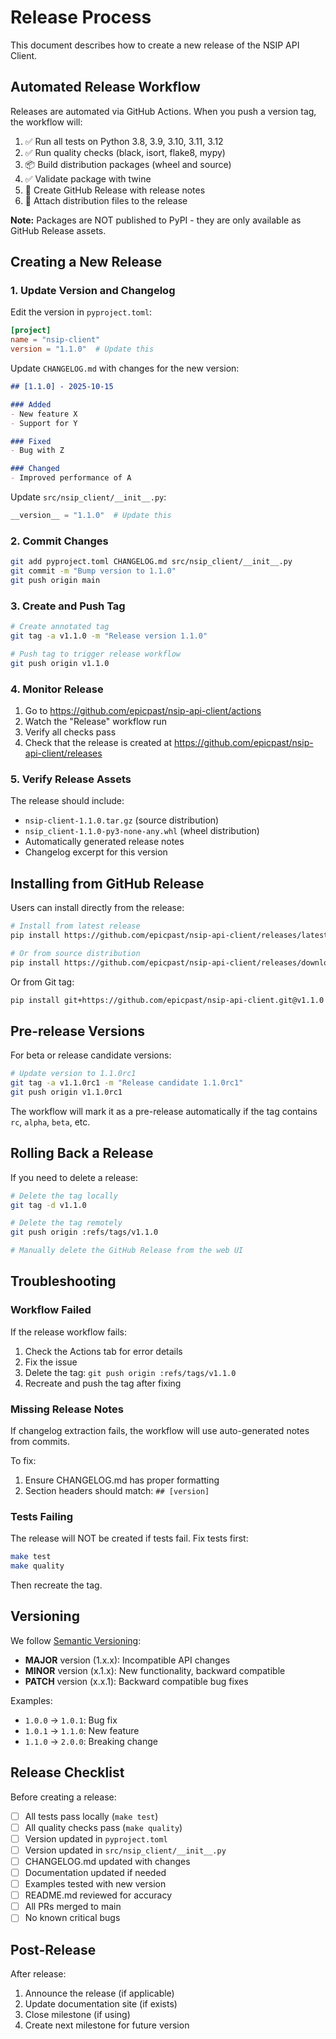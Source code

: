 # Release Process

This document describes how to create a new release of the NSIP API Client.

## Automated Release Workflow

Releases are automated via GitHub Actions. When you push a version tag, the workflow will:

1. ✅ Run all tests on Python 3.8, 3.9, 3.10, 3.11, 3.12
2. ✅ Run quality checks (black, isort, flake8, mypy)
3. 📦 Build distribution packages (wheel and source)
4. ✅ Validate package with twine
5. 🚀 Create GitHub Release with release notes
6. 📎 Attach distribution files to the release

**Note:** Packages are NOT published to PyPI - they are only available as GitHub Release assets.

## Creating a New Release

### 1. Update Version and Changelog

Edit the version in `pyproject.toml`:

```toml
[project]
name = "nsip-client"
version = "1.1.0"  # Update this
```

Update `CHANGELOG.md` with changes for the new version:

```markdown
## [1.1.0] - 2025-10-15

### Added
- New feature X
- Support for Y

### Fixed
- Bug with Z

### Changed
- Improved performance of A
```

Update `src/nsip_client/__init__.py`:

```python
__version__ = "1.1.0"  # Update this
```

### 2. Commit Changes

```bash
git add pyproject.toml CHANGELOG.md src/nsip_client/__init__.py
git commit -m "Bump version to 1.1.0"
git push origin main
```

### 3. Create and Push Tag

```bash
# Create annotated tag
git tag -a v1.1.0 -m "Release version 1.1.0"

# Push tag to trigger release workflow
git push origin v1.1.0
```

### 4. Monitor Release

1. Go to https://github.com/epicpast/nsip-api-client/actions
2. Watch the "Release" workflow run
3. Verify all checks pass
4. Check that the release is created at https://github.com/epicpast/nsip-api-client/releases

### 5. Verify Release Assets

The release should include:
- `nsip-client-1.1.0.tar.gz` (source distribution)
- `nsip_client-1.1.0-py3-none-any.whl` (wheel distribution)
- Automatically generated release notes
- Changelog excerpt for this version

## Installing from GitHub Release

Users can install directly from the release:

```bash
# Install from latest release
pip install https://github.com/epicpast/nsip-api-client/releases/latest/download/nsip_client-1.1.0-py3-none-any.whl

# Or from source distribution
pip install https://github.com/epicpast/nsip-api-client/releases/download/v1.1.0/nsip-client-1.1.0.tar.gz
```

Or from Git tag:

```bash
pip install git+https://github.com/epicpast/nsip-api-client.git@v1.1.0
```

## Pre-release Versions

For beta or release candidate versions:

```bash
# Update version to 1.1.0rc1
git tag -a v1.1.0rc1 -m "Release candidate 1.1.0rc1"
git push origin v1.1.0rc1
```

The workflow will mark it as a pre-release automatically if the tag contains `rc`, `alpha`, `beta`, etc.

## Rolling Back a Release

If you need to delete a release:

```bash
# Delete the tag locally
git tag -d v1.1.0

# Delete the tag remotely
git push origin :refs/tags/v1.1.0

# Manually delete the GitHub Release from the web UI
```

## Troubleshooting

### Workflow Failed

If the release workflow fails:

1. Check the Actions tab for error details
2. Fix the issue
3. Delete the tag: `git push origin :refs/tags/v1.1.0`
4. Recreate and push the tag after fixing

### Missing Release Notes

If changelog extraction fails, the workflow will use auto-generated notes from commits.

To fix:
1. Ensure CHANGELOG.md has proper formatting
2. Section headers should match: `## [version]`

### Tests Failing

The release will NOT be created if tests fail. Fix tests first:

```bash
make test
make quality
```

Then recreate the tag.

## Versioning

We follow [Semantic Versioning](https://semver.org/):

- **MAJOR** version (1.x.x): Incompatible API changes
- **MINOR** version (x.1.x): New functionality, backward compatible
- **PATCH** version (x.x.1): Backward compatible bug fixes

Examples:
- `1.0.0` → `1.0.1`: Bug fix
- `1.0.1` → `1.1.0`: New feature
- `1.1.0` → `2.0.0`: Breaking change

## Release Checklist

Before creating a release:

- [ ] All tests pass locally (`make test`)
- [ ] All quality checks pass (`make quality`)
- [ ] Version updated in `pyproject.toml`
- [ ] Version updated in `src/nsip_client/__init__.py`
- [ ] CHANGELOG.md updated with changes
- [ ] Documentation updated if needed
- [ ] Examples tested with new version
- [ ] README.md reviewed for accuracy
- [ ] All PRs merged to main
- [ ] No known critical bugs

## Post-Release

After release:

1. Announce the release (if applicable)
2. Update documentation site (if exists)
3. Close milestone (if using)
4. Create next milestone for future version
